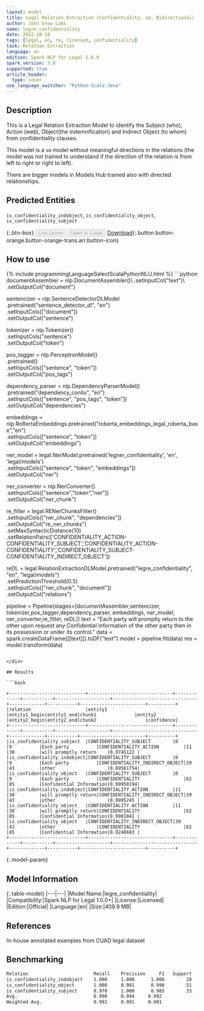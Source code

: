 ```yaml
---
layout: model
title: Legal Relation Extraction (Confidentiality, sm, Bidirectional)
author: John Snow Labs
name: legre_confidentiality
date: 2022-10-18
tags: [legal, en, re, licensed, confidentiality]
task: Relation Extraction
language: en
edition: Spark NLP for Legal 1.0.0
spark_version: 3.0
supported: true
article_header:
  type: cover
use_language_switcher: "Python-Scala-Java"
---
```


## Description

This is a Legal Relation Extraction Model to identify the Subject (who), Action (web), Object(the indemnification) and Indirect Object (to whom) from confidentiality clauses.

This model is a `sm` model without meaningful directions in the relations (the model was not trained to understand if the direction of the relation is from left to right or right to left).

There are bigger models in Models Hub trained also with directed relationships.

## Predicted Entities

`is_confidentiality_indobject`, `is_confidentiality_object`, `is_confidentiality_subject`

{:.btn-box}
<button class="button button-orange" disabled>Live Demo</button>
<button class="button button-orange" disabled>Open in Colab</button>
[Download](https://s3.amazonaws.com/auxdata.johnsnowlabs.com/legal/models/legre_confidentiality_en_1.0.0_3.0_1666098845071.zip){:.button.button-orange.button-orange-trans.arr.button-icon}

## How to use



<div class="tabs-box" markdown="1">
{% include programmingLanguageSelectScalaPythonNLU.html %}
```python
documentAssembler = nlp.DocumentAssembler()\
  .setInputCol("text")\
  .setOutputCol("document")
  
sentencizer = nlp.SentenceDetectorDLModel\
        .pretrained("sentence_detector_dl", "en") \
        .setInputCols(["document"])\
        .setOutputCol("sentence")
        
tokenizer = nlp.Tokenizer()\
        .setInputCols("sentence")\
        .setOutputCol("token")
        
pos_tagger = nlp.PerceptronModel()\
    .pretrained() \
    .setInputCols(["sentence", "token"])\
    .setOutputCol("pos_tags")
    
dependency_parser = nlp.DependencyParserModel() \
    .pretrained("dependency_conllu", "en") \
    .setInputCols(["sentence", "pos_tags", "token"]) \
    .setOutputCol("dependencies")
    
embeddings = nlp.RoBertaEmbeddings.pretrained("roberta_embeddings_legal_roberta_base","en") \
    .setInputCols(["sentence", "token"]) \
    .setOutputCol("embeddings")
    
ner_model = legal.NerModel.pretrained('legner_confidentiality', 'en', 'legal/models') \
        .setInputCols(["sentence", "token", "embeddings"]) \
        .setOutputCol("ner")
        
ner_converter = nlp.NerConverter() \
        .setInputCols(["sentence","token","ner"]) \
        .setOutputCol("ner_chunk")
        
re_filter = legal.RENerChunksFilter()\
    .setInputCols(["ner_chunk", "dependencies"])\
    .setOutputCol("re_ner_chunks")\
    .setMaxSyntacticDistance(10)\
    .setRelationPairs(['CONFIDENTIALITY_ACTION-CONFIDENTIALITY_SUBJECT','CONFIDENTIALITY_ACTION-CONFIDENTIALITY','CONFIDENTIALITY_SUBJECT-CONFIDENTIALITY_INDIRECT_OBJECT'])
    
reDL = legal.RelationExtractionDLModel.pretrained("legre_confidentiality", "en", "legal/models") \
    .setPredictionThreshold(0.5) \
    .setInputCols(["ner_chunk", "document"]) \
    .setOutputCol("relations")
    
pipeline = Pipeline(stages=[documentAssembler,sentencizer, tokenizer,pos_tagger,dependency_parser, embeddings, ner_model, ner_converter,re_filter, reDL])
text = "Each party will promptly return to the other upon request any Confidential Information of the other party then in its possession or under its control."
data = spark.createDataFrame([[text]]).toDF("text")
model = pipeline.fit(data)
res = model.transform(data)
```

</div>

## Results

```bash

+----------------------------+-------------------------------+-------------+-----------+--------------------+-------------------------------+-------------+-----------+------------------------+----------+
|relation                    |entity1                        |entity1_begin|entity1_end|chunk1              |entity2                        |entity2_begin|entity2_end|chunk2                  |confidence|
+----------------------------+-------------------------------+-------------+-----------+--------------------+-------------------------------+-------------+-----------+------------------------+----------+
|is_confidentiality_subject  |CONFIDENTIALITY_SUBJECT        |0            |9          |Each party          |CONFIDENTIALITY_ACTION         |11           |30         |will promptly return    |0.9745122 |
|is_confidentiality_indobject|CONFIDENTIALITY_SUBJECT        |0            |9          |Each party          |CONFIDENTIALITY_INDIRECT_OBJECT|39           |43         |other                   |0.89561754|
|is_confidentiality_object   |CONFIDENTIALITY_SUBJECT        |0            |9          |Each party          |CONFIDENTIALITY                |62           |85         |Confidential Information|0.99950194|
|is_confidentiality_indobject|CONFIDENTIALITY_ACTION         |11           |30         |will promptly return|CONFIDENTIALITY_INDIRECT_OBJECT|39           |43         |other                   |0.9995245 |
|is_confidentiality_object   |CONFIDENTIALITY_ACTION         |11           |30         |will promptly return|CONFIDENTIALITY                |62           |85         |Confidential Information|0.9981041 |
|is_confidentiality_object   |CONFIDENTIALITY_INDIRECT_OBJECT|39           |43         |other               |CONFIDENTIALITY                |62           |85         |Confidential Information|0.9248683 |
+----------------------------+-------------------------------+-------------+-----------+--------------------+-------------------------------+-------------+-----------+------------------------+----------+
```

{:.model-param}
## Model Information

{:.table-model}
|---|---|
|Model Name:|legre_confidentiality|
|Compatibility:|Spark NLP for Legal 1.0.0+|
|License:|Licensed|
|Edition:|Official|
|Language:|en|
|Size:|409.9 MB|

## References

In-house annotated examples from CUAD legal dataset

## Benchmarking

```bash
Relation                        Recall    Precision     F1   Support
is_confidentiality_indobject    1.000     1.000      1.000        28
is_confidentiality_object       1.000     0.981      0.990        51
is_confidentiality_subject      0.970     1.000      0.985        33
Avg.                            0.990     0.994     0.992
Weighted Avg.                   0.991     0.991     0.991
```

